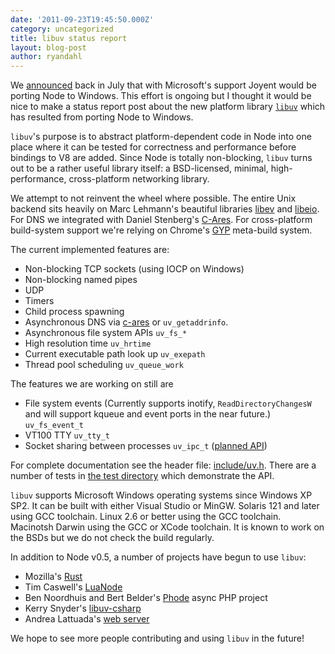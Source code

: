```yaml
---
date: '2011-09-23T19:45:50.000Z'
category: uncategorized
title: libuv status report
layout: blog-post
author: ryandahl
---
```


We [announced](http://blog.nodejs.org/2011/06/23/porting-node-to-windows-with-microsoft%E2%80%99s-help/) back in July that with Microsoft's support Joyent would be porting Node to Windows. This effort is ongoing but I thought it would be nice to make a status report post about the new platform library [`libuv`](https://github.com/libuv/libuv) which has resulted from porting Node to Windows.

`libuv`'s purpose is to abstract platform-dependent code in Node into one place where it can be tested for correctness and performance before bindings to V8 are added. Since Node is totally non-blocking, `libuv` turns out to be a rather useful library itself: a BSD-licensed, minimal, high-performance, cross-platform networking library.

We attempt to not reinvent the wheel where possible. The entire Unix backend sits heavily on Marc Lehmann's beautiful libraries [libev](http://software.schmorp.de/pkg/libev.html) and [libeio](http://software.schmorp.de/pkg/libeio.html). For DNS we integrated with Daniel Stenberg's [C-Ares](http://c-ares.haxx.se/). For cross-platform build-system support we're relying on Chrome's [GYP](http://code.google.com/p/gyp/) meta-build system.

The current implemented features are:

- Non-blocking TCP sockets (using IOCP on Windows)
- Non-blocking named pipes
- UDP
- Timers
- Child process spawning
- Asynchronous DNS via [c-ares](http://c-ares.haxx.se/) or `uv_getaddrinfo`.
- Asynchronous file system APIs `uv_fs_*`
- High resolution time `uv_hrtime`
- Current executable path look up `uv_exepath`
- Thread pool scheduling `uv_queue_work`

The features we are working on still are

- File system events (Currently supports inotify, `ReadDirectoryChangesW` and will support kqueue and event ports in the near future.) `uv_fs_event_t`
- VT100 TTY `uv_tty_t`
- Socket sharing between processes `uv_ipc_t` ([planned API](https://gist.github.com/1233593))

For complete documentation see the header file: [include/uv.h](https://github.com/libuv/libuv/blob/03d0c57ea216abd611286ff1e58d4e344a459f76/include/uv.h). There are a number of tests in [the test directory](https://github.com/libuv/libuv/tree/3ca382be741ec6ce6a001f0db04d6375af8cd642/test) which demonstrate the API.

`libuv` supports Microsoft Windows operating systems since Windows XP SP2. It can be built with either Visual Studio or MinGW. Solaris 121 and later using GCC toolchain. Linux 2.6 or better using the GCC toolchain. Macinotsh Darwin using the GCC or XCode toolchain. It is known to work on the BSDs but we do not check the build regularly.

In addition to Node v0.5, a number of projects have begun to use `libuv`:

- Mozilla's [Rust](https://github.com/graydon/rust)
- Tim Caswell's [LuaNode](https://github.com/creationix/luanode)
- Ben Noordhuis and Bert Belder's [Phode](https://github.com/bnoordhuis/phode) async PHP project
- Kerry Snyder's [libuv-csharp](https://github.com/kersny/libuv-csharp)
- Andrea Lattuada's [web server](https://gist.github.com/1195428)

We hope to see more people contributing and using `libuv` in the future!
